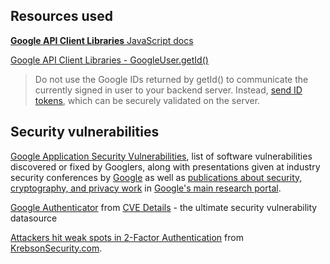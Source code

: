 ## Resources used

[**Google API Client Libraries** JavaScript docs](https://developers.google.com/api-client-library/javascript/reference/referencedocs)

[Google API Client Libraries - GoogleUser.getId()](https://developers.google.com/api-client-library/javascript/reference/referencedocs#googleusergetid)

> Do not use the Google IDs returned by getId() to communicate the currently signed in user to your backend server. Instead, [send ID tokens](https://developers.google.com/identity/sign-in/web/backend-auth), which can be securely validated on the server.

## Security vulnerabilities

[Google Application Security Vulnerabilities](https://www.google.com/about/appsecurity/research/), list of software vulnerabilities discovered or fixed by Googlers, along with presentations given at industry security conferences by [Google](https://www.google.com) as well as [publications about security, cryptography, and privacy work](https://ai.google/research/pubs?area=SecurityPrivacyandAbusePrevention) in [Google's main research portal](https://ai.google/research/).

[Google Authenticator](https://www.cvedetails.com/product/25099/Google-Authenticator.html) from [CVE Details](https://www.cvedetails.com) - the ultimate security vulnerability datasource

[Attackers hit weak spots in 2-Factor Authentication](https://krebsonsecurity.com/2012/06/attackers-target-weak-spots-in-2-factor-authentication/) from [KrebsonSecurity.com](https://krebsonsecurity.com).

